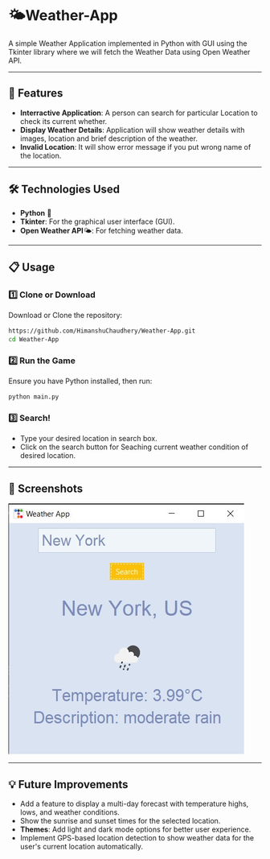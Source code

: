 # 🌤️Weather-App

A simple Weather Application implemented in Python with GUI using the Tkinter library where we will fetch the Weather Data using Open Weather API.

---

## 📸 Features
- **Interractive Application**: A person can search for particular Location to check its current whether.
- **Display Weather Details**: Application will show weather details with images, location and brief description of the weather.
- **Invalid Location**: It will show error message if you put wrong name of the location.  
  
---

## 🛠️ Technologies Used

- **Python** 🐍
- **Tkinter**: For the graphical user interface (GUI).
- **Open Weather API**🌤️: For fetching weather data.

---

## 📋 Usage

### 1️⃣ Clone or Download
Download or Clone the repository:
```bash
https://github.com/HimanshuChaudhery/Weather-App.git
cd Weather-App
```

### 2️⃣ Run the Game
Ensure you have Python installed, then run:
```bash
python main.py
```

### 3️⃣ Search!
- Type your desired location in search box.
- Click on the search button for Seaching current weather condition of desired location.

---

## 📸 Screenshots
![weather-app](./Weather-App.jpg)

---

## 💡 Future Improvements
- Add a feature to display a multi-day forecast with temperature highs, lows, and weather conditions.
- Show the sunrise and sunset times for the selected location.
- **Themes**: Add light and dark mode options for better user experience.
- Implement GPS-based location detection to show weather data for the user's current location automatically.



